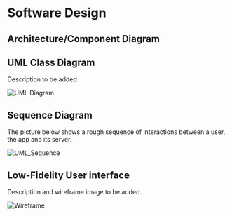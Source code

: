 # Software Design

## Architecture/Component Diagram

## UML Class Diagram

Description to be added

![UML Diagram](https://raw.githubusercontent.com/UAlberta-CMPUT401/arche-echo/images/CMPUT%20401%20ARCHE_ECHO%20UML%20Component%20Diagram.png?token=AEZVPX2PZOBKEVAUAP55FZLBKZAOK)

## Sequence Diagram

The picture below shows a rough sequence of interactions between a user, the app and its server.

![UML_Sequence](https://raw.githubusercontent.com/UAlberta-CMPUT401/arche-echo/2ab165d3a6f457918957fd7df58a24afc6f564e3/docs/images/uml_sequence/whole.jpg?token=AE5RB44X4PW6SLN6E4QINEDBLDGWI)

## Low-Fidelity User interface

Description and wireframe image to be added.

![Wireframe](https://raw.githubusercontent.com/UAlberta-CMPUT401/arche-echo/images/docs/images/ARCHE%20ECHO%20UI%20Flow%20Diagram%20(1).png?token=AEZVPX54UJ6IUQGZL5R24PTBLDJQS)

